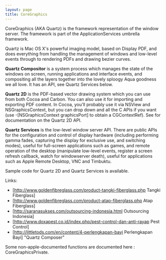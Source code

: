 ```yaml
---
layout: page
title: CoreGraphics
---
```




CoreGraphics (AKA Quartz) is the framework representation of the window server. The framework is part of the ApplicationServices umbrella framework.

Quartz is Mac OS X's powerful imaging model, based on Display PDF, and does everything from handling the management of windows and low-level events through to rendering PDFs and drawing bezier curves.

**Quartz Compositor** is a system process which manages the state of the windows on screen, running applications and interface events, and compositing all the layers together into the lovely sploogy Aqua goodness we all love. It has an API, see Quartz Services below.

**Quartz 2D** is the PDF-based vector drawing system which you can use from both Cocoa and Carbon. You can also use it for importing and exporting PDF content. In Cocoa, you'll probably use it via NSView and NSGraphicsContext, but you can drop down and all the C APIs if you want (use -[NSGraphicsContext graphicsPort] to obtain a CGContextRef). See for documentation on the Quartz 2D API.

**Quartz Services** is the low-level window server API. There are public APIs for the configuration and control of display hardware (including performing gamma fades, capturing the display for exclusive use, and switching modes), useful for full-screen applications such as games, and remote operation of the desktop (manipulate low-level events, register a screen refresh callback, watch for windowserver death), useful for applications such as Apple Remote Desktop, VNC and Timbuktu.

Sample code for Quartz 2D and Quartz Services is available.

Links: 
* [http://www.goldenfibreglass.com/product-tangki-fiberglass.php Tangki Fiberglass]
* [http://www.goldenfibreglass.com/product-atap-fiberglass.php Atap Fiberglass]
* [http://saranasukses.com/outsourcing-indonesia.html Outsourcing Indonesia]
* [http://www.doxapest.co.id/index.php/pest-control-dan-anti-rayap Pest Control]
* [http://littletods.com/en/content/4-perlengkapan-bayi Perlengkapan Bayi]
"Quartz Composer" 

Some non-apple-documented functions are documented here : CoreGraphicsPrivate.

